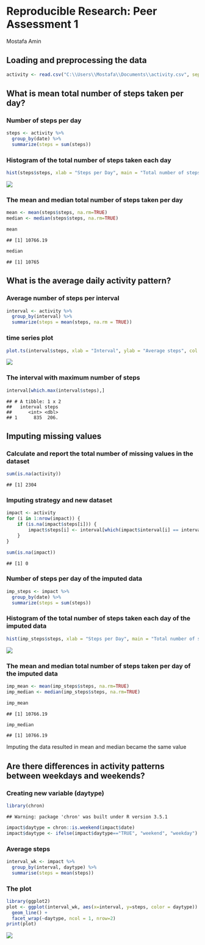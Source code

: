 Reproducible Research: Peer Assessment 1
================
Mostafa Amin

Loading and preprocessing the data
----------------------------------

``` r
activity <- read.csv("C:\\Users\\Mostafa\\Documents\\activity.csv", sep = ",", header = TRUE)
```

What is mean total number of steps taken per day?
-------------------------------------------------

### Number of steps per day

``` r
steps <- activity %>%
  group_by(date) %>%
  summarize(steps = sum(steps))
```

### Histogram of the total number of steps taken each day

``` r
hist(steps$steps, xlab = "Steps per Day", main = "Total number of steps taken each day", col = "turquoise")
```

![](fugures/unnamed-chunk-3-1.png)

### The mean and median total number of steps taken per day

``` r
mean <- mean(steps$steps, na.rm=TRUE)
median <- median(steps$steps, na.rm=TRUE)
```

``` r
mean
```

    ## [1] 10766.19

``` r
median
```

    ## [1] 10765

What is the average daily activity pattern?
-------------------------------------------

### Average number of steps per interval

``` r
interval <- activity %>%
  group_by(interval) %>%
  summarize(steps = mean(steps, na.rm = TRUE))
```

### time series plot

``` r
plot.ts(interval$steps, xlab = "Interval", ylab = "Average steps", col = "Maroon")
```

![](PA1_template_files/figure-markdown_github/unnamed-chunk-7-1.png)

### The interval with maximum number of steps

``` r
interval[which.max(interval$steps),]
```

    ## # A tibble: 1 x 2
    ##   interval steps
    ##      <int> <dbl>
    ## 1      835  206.

Imputing missing values
-----------------------

### Calculate and report the total number of missing values in the dataset

``` r
sum(is.na(activity))
```

    ## [1] 2304

### Imputing strategy and new dataset

``` r
impact <- activity 
for (i in 1:nrow(impact)) {
    if (is.na(impact$steps[i])) {
        impact$steps[i] <- interval[which(impact$interval[i] == interval$interval), ]$steps
    }
}
```

``` r
sum(is.na(impact))
```

    ## [1] 0

### Number of steps per day of the imputed data

``` r
imp_steps <- impact %>%
  group_by(date) %>%
  summarize(steps = sum(steps))
```

### Histogram of the total number of steps taken each day of the imputed data

``` r
hist(imp_steps$steps, xlab = "Steps per Day", main = "Total number of steps taken each day of the imputed data", col = "orange")
```

![](PA1_template_files/figure-markdown_github/unnamed-chunk-13-1.png)

### The mean and median total number of steps taken per day of the imputed data

``` r
imp_mean <- mean(imp_steps$steps, na.rm=TRUE)
imp_median <- median(imp_steps$steps, na.rm=TRUE)
```

``` r
imp_mean
```

    ## [1] 10766.19

``` r
imp_median
```

    ## [1] 10766.19

Imputing the data resulted in mean and median became the same value

Are there differences in activity patterns between weekdays and weekends?
-------------------------------------------------------------------------

### Creating new variable (daytype)

``` r
library(chron)
```

    ## Warning: package 'chron' was built under R version 3.5.1

``` r
impact$daytype = chron::is.weekend(impact$date)
impact$daytype <- ifelse(impact$daytype=="TRUE", "weekend", "weekday")
```

### Average steps

``` r
interval_wk <- impact %>%
  group_by(interval, daytype) %>%
  summarise(steps = mean(steps))
```

### The plot

``` r
library(ggplot2)
plot <- ggplot(interval_wk, aes(x=interval, y=steps, color = daytype)) +
  geom_line() +
  facet_wrap(~daytype, ncol = 1, nrow=2)
print(plot)
```

![](PA1_template_files/figure-markdown_github/unnamed-chunk-18-1.png)
